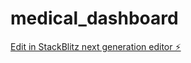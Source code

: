 # medical_dashboard

[Edit in StackBlitz next generation editor ⚡️](https://stackblitz.com/~/github.com/krishnaju07/medical_dashboard)